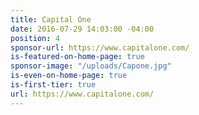 ```yaml
---
title: Capital One
date: 2016-07-29 14:03:00 -04:00
position: 4
sponsor-url: https://www.capitalone.com/
is-featured-on-home-page: true
sponsor-image: "/uploads/Capone.jpg"
is-even-on-home-page: true
is-first-tier: true
url: https://www.capitalone.com/
---
```


